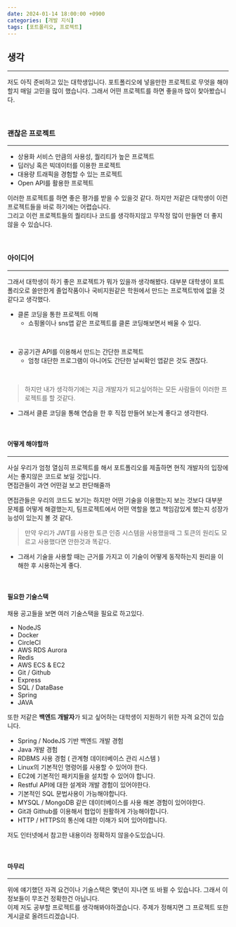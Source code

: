 ```yaml
---
date: 2024-01-14 18:00:00 +0900
categories: [개발 지식]
tags: [포트폴리오, 프로젝트]
---
```


## 생각

---

저도 아직 준비하고 있는 대학생입니다.
포트폴리오에 넣을만한 프로젝트로 무엇을 해야할지 매일 고민을 많이 했습니다.
그래서 어떤 프로젝트를 하면 좋을까 많이 찾아봤습니다.

<br/>

### 괜찮은 프로젝트

---

- 상용화 서비스 만큼의 사용성, 퀄리티가 높은 프로젝트
- 딥러닝 혹은 빅데이터를 이용한 프로젝트
- 대용량 트래픽을 경험할 수 있는 프로젝트
- Open API를 활용한 프로젝트

이러한 프로젝트를 하면 좋은 평가를 받을 수 있을것 같다.
하지만 저같은 대학생이 이런 프로젝트들을 바로 하기에는 어렵습니다.  
그리고 이런 프로젝트들의 퀄리티나 코드를 생각하지않고 무작정 많이 만들면 더 좋지 않을 수 있습니다.

<br/>

### 아이디어

---

그래서 대학생이 하기 좋은 프로젝트가 뭐가 있을까 생각해봤다.
대부분 대학생이 포트폴리오로 쓸만한게 졸업작품이나 국비지원같은 학원에서 만드는 프로젝트밖에 없을 것 같다고 생각했다.

- 클론 코딩을 통한 프로젝트 이해
  - 쇼핑몰이나 sns앱 같은 프로젝트를 클론 코딩해보면서 배울 수 있다.

<br/>

- 공공기관 API를 이용해서 만드는 간단한 프로젝트
  - 엄청 대단한 프로그램이 아니어도 간단한 날씨확인 앱같은 것도 괜찮다.

<br/>

> 하지만 내가 생각하기에는 지금 개발자가 되고싶어하는 모든 사람들이 이러한 프로젝트를 할 것같다.

- 그래서 클론 코딩을 통해 연습을 한 후 직접 만들어 보는게 좋다고 생각한다.

<br/>

#### 어떻게 해야할까

---

사실 우리가 엄청 열심히 프로젝트를 해서 포트폴리오를 제출하면 현직 개발자의 입장에서는 좋지않은 코드로 보일 것입니다.  
면접관들이 과연 어떤걸 보고 판단해줄까

면접관들은 우리의 코드도 보기는 하지만 어떤 기술을 이용했는지 보는 것보다 대부분 문제를 어떻게 해결했는지, 팀프로젝트에서 어떤 역할을 했고 책임감있게 했는지 성장가능성이 있는지 볼 것 같다.

> 만약 우리가 JWT를 사용한 토큰 인증 시스템을 사용했을때 그 토큰의 원리도 모르고 사용했다면 안한것과 똑같다.

- 그래서 기술을 사용할 때는 근거를 가지고 이 기술이 어떻게 동작하는지 원리을 이해한 후 시용하는게 좋다.

<br/>

#### 필요한 기술스택

채용 공고들을 보면 여러 기술스택을 필요로 하고있다.

- NodeJS
- Docker
- CircleCI
- AWS RDS Aurora
- Redis
- AWS ECS & EC2
- Git / Github
- Express
- SQL / DataBase
- Spring
- JAVA

또한 저같은 **백엔드 개발자**가 되고 싶어하는 대학생이 지원하기 위한 자격 요건이 있습니다.

- Spring / NodeJS 기반 백엔드 개발 경험
- Java 개발 경험
- RDBMS 사용 경험 ( 관계형 데이터베이스 관리 시스템 )
- Linux의 기본적인 명령어를 사용할 수 있어야 한다.
- EC2에 기본적인 패키지들을 설치할 수 있어야 합니다.
- Restful API에 대한 설계와 개발 경험이 있어야한다.
- 기본적인 SQL 문법사용이 가능해야합니다.
- MYSQL / MongoDB 같은 데이터베이스를 사용 해본 경험이 있어야한다.
- Git과 Github를 이용해서 협업이 원활하게 가능해야합니다.
- HTTP / HTTPS의 통신에 대한 이해가 되어 있어야합니다.

저도 인터넷에서 참고한 내용이라 정확하지 않을수도있습니다.

<br/>

#### 마무리

---

위에 얘기했던 자격 요건이나 기술스택은 몇년이 지나면 또 바뀔 수 있습니다. 그래서 이 정보들이 무조건 정확한건 아닙니다.  
이제 저도 공부할 프로젝트를 생각해봐야하겠습니다. 주제가 정해지면 그 프로젝트 또한 게시글로 올려드리겠습니다.
